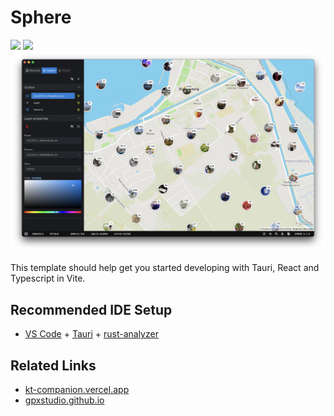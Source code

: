# Sphere

![](assets/sphere-screenshot-01.png)
![](assets/sphere-screenshot-02.png)
![](assets/sphere-screenshot-03.png)

This template should help get you started developing with Tauri, React and Typescript in Vite.

## Recommended IDE Setup

- [VS Code](https://code.visualstudio.com/) + [Tauri](https://marketplace.visualstudio.com/items?itemName=tauri-apps.tauri-vscode) + [rust-analyzer](https://marketplace.visualstudio.com/items?itemName=rust-lang.rust-analyzer)


## Related Links

- [kt-companion.vercel.app](https://kt-companion.vercel.app)
- [gpxstudio.github.io](https://github.com/gpxstudio/gpxstudio.github.io)


